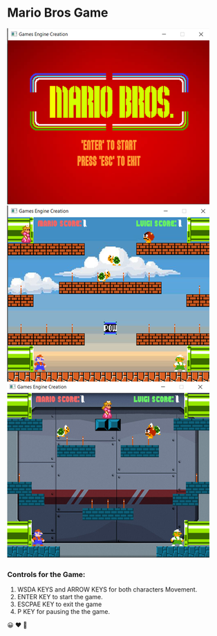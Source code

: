 # Mario Bros Game

![Image of marion](https://github.com/HaroonNasir786/MarioBaseProject/blob/main/1.png)
![Image of marion](https://github.com/HaroonNasir786/MarioBaseProject/blob/main/2.png)
![Image of marion](https://github.com/HaroonNasir786/MarioBaseProject/blob/main/3.png)

### Controls for the Game:
1. WSDA KEYS and ARROW KEYS for both characters Movement.
2. ENTER KEY  to start the game.
3. ESCPAE KEY to exit the game
4. P KEY  for pausing the the game. 

:grinning: 	:heart:  :speak_no_evil:
